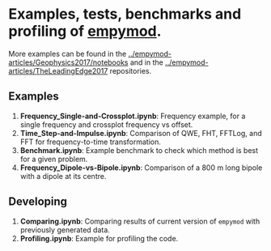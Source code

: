 # Examples, tests, benchmarks and profiling of [empymod](https://github.com/prisae/empymod).

More examples can be found in the
[../empymod-articles/Geophysics2017/notebooks](https://github.com/prisae/empymod-articles/Geophysics2017/notebooks)
and in the
[../empymod-articles/TheLeadingEdge2017](https://github.com/prisae/empymod-articles/TheLeadingEdge2017) repositories.

## Examples

1. **Frequency_Single-and-Crossplot.ipynb**: Frequency example, for a single frequency and crossplot frequency vs offset.
2. **Time_Step-and-Impulse.ipynb**: Comparison of QWE, FHT, FFTLog, and FFT for frequency-to-time transformation.
3. **Benchmark.ipynb**: Example benchmark to check which method is best for a given problem.
4. **Frequency_Dipole-vs-Bipole.ipynb**: Comparison of a 800 m long bipole with a dipole at its centre.

## Developing

1. **Comparing.ipynb**: Comparing results of current version of `empymod` with previously generated data.
2. **Profiling.ipynb**: Example for profiling the code.
